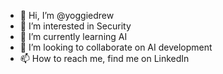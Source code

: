 - 👋 Hi, I’m @yoggiedrew
- 👀 I’m interested in Security
- 🌱 I’m currently learning AI
- 💞️ I’m looking to collaborate on AI development
- 📫 How to reach me, find me on LinkedIn

<!---
yoggiedrew/yoggiedrew is a ✨ special ✨ repository because its `README.md` (this file) appears on your GitHub profile.
You can click the Preview link to take a look at your changes.
--->
